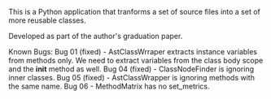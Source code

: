 This is a Python application that tranforms a set of source files
into a set of more reusable classes.

Developed as part of the author's graduation paper.

Known Bugs:
Bug 01 (fixed) - AstClassWrraper extracts instance variables from methods only.
                 We need to extract variables from the class body scope and the
                 __init__ method as well.
Bug 04 (fixed) - ClassNodeFinder is ignoring inner classes.
Bug 05 (fixed) - AstClassWrapper is ignoring methods with the same name.
Bug 06 - MethodMatrix has no set_metrics.
